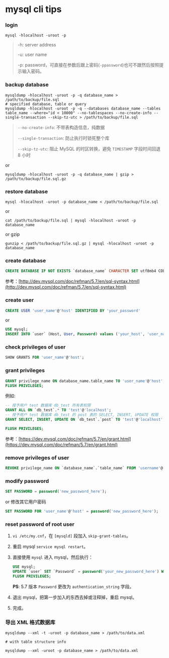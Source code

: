 # mysql cli tips

### login

```shell
mysql -hlocalhost -uroot -p
```

> -h: server address
>
> -u: user name
>
> -p: password，可直接在参数后跟上密码(`-ppassword`)也可不跟然后按照提示输入密码。

### backup database

```shell
mysqldump -hlocalhost -uroot -p -q database_name > /path/to/backup/file.sql
# specified database, table or query
mysqldump -hlocalhost -uroot -p -q --databases database_name --tables table_name --where="id < 10000" --no-tablespaces --no-create-info --single-transaction --skip-tz-utc > /path/to/backup/file.sql
```

> `--no-create-info`: 不带表构造信息，纯数据
>
> `--single-transaction`: 防止执行时锁死整个库
> 
> `--skip-tz-utc`: 阻止 MySQL 的时区转换，避免 `TIMESTAMP` 字段时间回退 8 小时

or 

```shell
mysqldump -hlocalhost -uroot -p -q database_name | gzip > /path/to/backup/file.sql.gz
```

### restore database

```shell
mysql -hlocalhost -uroot -p database_name < /path/to/backup/file.sql
```

or

```shell
cat /path/to/backup/file.sql | mysql -hlocalhost -uroot -p database_name
```

or gzip

```shell
gunzip < /path/to/backup/file.sql.gz | mysql -hlocalhost -uroot -p database_name
```

### create database

```sql
CREATE DATABASE IF NOT EXISTS `database_name` CHARACTER SET utf8mb4 COLLATE utf8mb4_general_ci
```

参考：[http://dev.mysql.com/doc/refman/5.7/en/sql-syntax.html](http://dev.mysql.com/doc/refman/5.7/en/sql-syntax.html)

### create user

```sql
CREATE USER 'user_name'@'host' IDENTIFIED BY 'your_password'
```

or

```sql
USE mysql;
INSERT INTO `user` (Host, User, Password) values ('your_host', 'user_name', password('your_password'));
```

### check privileges of user

```sql
SHOW GRANTS FOR 'user_name'@'host';
```

### grant privileges

```sql
GRANT privilege_name ON database_name.table_name TO 'user_name'@'host';
FLUSH PRIVILEGES;
```

例如: 

```sql
-- 授予用户 test 数据库 db_test 所有表权限
GRANT ALL ON `db_test`.* TO 'test'@'localhost';
-- 授予用户 test 数据库 db_test 的 post 表的 SELECT, INSERT, UPDATE 权限
GRANT SELECT, INSERT, UPDATE ON `db_test`.`post` TO 'test'@'localhost';

FLUSH PRIVILEGES;
```

参考：[https://dev.mysql.com/doc/refman/5.7/en/grant.html](https://dev.mysql.com/doc/refman/5.7/en/grant.html)

### remove privileges of user

```sql
REVOKE privilege_name ON `database_name`.`table_name` FROM 'username'@'host';
```

### modify password

```sql
SET PASSWORD = password('new_password_here');
```

or 修改其它用户密码

```sql
SET PASSWORD FOR 'user_name'@'host' = password('new_password_here');
```

### reset password of root user

1. `vi /etc/my.cnf`，在 `[mysqld]` 段加入 `skip-grant-tables`。

2. 重启 mysql `service mysql restart`。

3. 直接使用 `mysql` 进入 mysql，然后执行：

	```sql
	USE mysql;
	UPDATE `user` SET `Password` = password('your_new_password_here') WHERE `User` = 'root';
	FLUSH PRIVILEGES;
	```
	
	**PS**: 5.7 版本 `Password` 更改为 `authentication_string` 字段。

4. 退出 mysql，把第一步加入的东西去掉或注释掉，重启 mysql。

5. 完成。

### 导出 XML 格式数据库

```shell
mysqldump --xml -t -uroot -p database_name > /path/to/data.xml

# with table structure info

mysqldump --xml -uroot -p database_name > /path/to/data.xml
```
